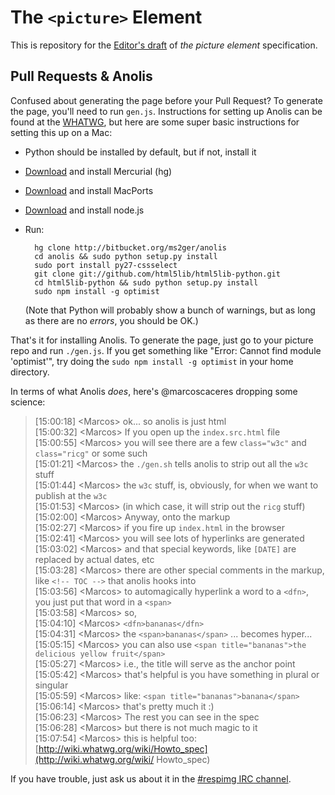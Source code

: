 # The ```<picture>``` Element

This is repository for the <a
href="http://picture.responsiveimages.org">Editor's draft</a> of <cite>the
picture element</cite> specification.

## Pull Requests & Anolis

Confused about generating the page before your Pull Request? To generate the
page, you'll need to run `gen.js`. Instructions for setting up Anolis can be
found at the [WHATWG](http://wiki.whatwg.org/wiki/Anolis), but here are some
super basic instructions for setting this up on a Mac:

* Python should be installed by default, but if not, install it
* [Download](http://mercurial.berkwood.com/) and install Mercurial (hg)
* [Download](http://www.macports.org/) and install MacPorts
* [Download](http://nodejs.org/download/) and install node.js
* Run:

        hg clone http://bitbucket.org/ms2ger/anolis
        cd anolis && sudo python setup.py install
        sudo port install py27-cssselect
        git clone git://github.com/html5lib/html5lib-python.git
        cd html5lib-python && sudo python setup.py install
		sudo npm install -g optimist

    (Note that Python will probably show a bunch of warnings, but as long as
    there are no *errors*, you should be OK.)

That's it for installing Anolis. To generate the page, just go to your picture
repo and run `./gen.js`. If you get something like "Error: Cannot find module
'optimist'", try doing the `sudo npm install -g optimist` in your home directory.

In terms of what Anolis *does*, here's @marcoscaceres dropping some science:

> [15:00:18]	\<Marcos\>	ok... so anolis is just html  
> [15:00:32]	\<Marcos\>	If you open up the `index.src.html` file  
> [15:00:55]	\<Marcos\>	you will see there are a few `class="w3c"` and
> `class="ricg"` or some such  
> [15:01:21]	\<Marcos\>	the `./gen.sh` tells anolis to strip out all the
> `w3c` stuff  
> [15:01:44]	\<Marcos\>	the `w3c` stuff, is, obviously, for when we want
> to publish at the `w3c`  
> [15:01:53]	\<Marcos\>	(in which case, it will strip out the `ricg` stuff)  
> [15:02:00]	\<Marcos\>	Anyway, onto the markup  
> [15:02:27]	\<Marcos\>	if you fire up `index.html` in the browser  
> [15:02:41]	\<Marcos\>	you will see lots of hyperlinks are generated  
> [15:03:02]	\<Marcos\>	and that special keywords, like `[DATE]` are
> replaced by actual dates, etc  
> [15:03:28]	\<Marcos\>	there are other special comments in the markup,
> like `<!-- TOC -->` that anolis hooks into  
> [15:03:56]	\<Marcos\>	to automagically hyperlink a word to a `<dfn>`,
> you just put that word in a `<span>`  
> [15:03:58]	\<Marcos\>	so,  
> [15:04:10]	\<Marcos\>	`<dfn>bananas</dfn>`  
> [15:04:31]	\<Marcos\>	the `<span>bananas</span>` ... becomes hyper...  
> [15:05:15]	\<Marcos\>	you can also use `<span title="bananas">the
> delicious yellow fruit</span>`  
> [15:05:27]	\<Marcos\>	i.e., the title will serve as the anchor point  
> [15:05:42]	\<Marcos\>	that's helpful is you have something in plural or
> singular  
> [15:05:59]	\<Marcos\>	like: `<span title="bananas">banana</span>`  
> [15:06:14]	\<Marcos\>	that's pretty much it :)  
> [15:06:23]	\<Marcos\>	The rest you can see in the spec  
> [15:06:28]	\<Marcos\>	but there is not much magic to it  
> [15:07:54]	\<Marcos\>	this is helpful too:
> [http://wiki.whatwg.org/wiki/Howto_spec](http://wiki.whatwg.org/wiki/
> Howto_spec)

If you have trouble, just ask us about it in the [#respimg IRC
channel](irc://irc.w3.org:6665/#respimg).
